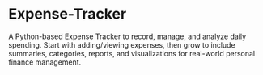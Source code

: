# Expense-Tracker
A Python-based Expense Tracker to record, manage, and analyze daily spending. Start with adding/viewing expenses, then grow to include summaries, categories, reports, and visualizations for real-world personal finance management.
